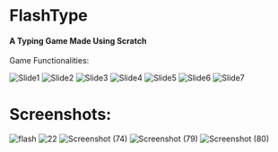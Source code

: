 # FlashType
<h4>A Typing Game Made Using Scratch</h4>

Game Functionalities:

![Slide1](https://github.com/SumaitaB/FlashType/assets/51522304/c685da68-fa14-4255-9267-826f204798ef)
![Slide2](https://github.com/SumaitaB/FlashType/assets/51522304/3317b318-746b-45db-99d2-42bb671fc534)
![Slide3](https://github.com/SumaitaB/FlashType/assets/51522304/593507b4-5fcd-4e47-beec-94fbcb2061a2)
![Slide4](https://github.com/SumaitaB/FlashType/assets/51522304/60b08960-e5ce-4d9f-a45d-1dfe8aea94b7)
![Slide5](https://github.com/SumaitaB/FlashType/assets/51522304/d213f740-9538-443b-955e-11e79607414b)
![Slide6](https://github.com/SumaitaB/FlashType/assets/51522304/e65b03a5-9bdb-43b8-9a91-b011b20243b9)
![Slide7](https://github.com/SumaitaB/FlashType/assets/51522304/ed5e4605-587f-4304-aac5-3d1d1a7610ab)

<h1>Screenshots:</h1>


![flash](https://github.com/SumaitaB/FlashType/assets/51522304/534b821f-2ff9-4a68-a791-34ba661ecfd7)
![22](https://github.com/SumaitaB/FlashType/assets/51522304/b0abc8c7-2f07-442f-bc1d-0d082bf08b63)
![Screenshot (74)](https://github.com/SumaitaB/FlashType/assets/51522304/30d17120-1e21-48f4-b347-95832267712b)
![Screenshot (79)](https://github.com/SumaitaB/FlashType/assets/51522304/17fab346-6e66-44e9-9885-18db61e069f7)
![Screenshot (80)](https://github.com/SumaitaB/FlashType/assets/51522304/2698ba49-2c77-433b-b94a-46268dbac36d)




